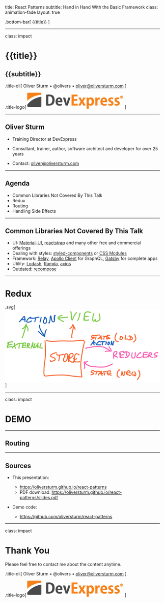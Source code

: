 title: React Patterns
subtitle: Hand in Hand With the Basic Framework
class: animation-fade
layout: true

<!-- This slide will serve as the base layout for all your slides -->

.bottom-bar[
{{title}}
]

---

class: impact

# {{title}}

## {{subtitle}}

.title-oli[
Oliver Sturm &bull; @olivers &bull; oliver@oliversturm.com
]

.title-logo[
<img src="template/devexpress.png" id="devexpress" alt="DevExpress">
]

---

## Oliver Sturm

- Training Director at DevExpress
- Consultant, trainer, author, software architect and developer for over 25 years

- Contact: oliver@oliversturm.com

---

## Agenda

- Common Libraries Not Covered By This Talk
- Redux
- Routing
- Handling Side Effects

---

## Common Libraries Not Covered By This Talk

- UI: [Material-UI](https://material-ui.com/), [reactstrap](https://reactstrap.github.io/) and many other free and commercial offerings
- Dealing with styles: [styled-components](https://github.com/styled-components/styled-components) or [CSS Modules](https://github.com/css-modules/css-modules)
- Framework: [Relay](https://github.com/facebook/relay), [Apollo Client](https://github.com/apollographql/apollo-client) for GraphQL, [Gatsby](https://www.gatsbyjs.org/) for complete apps
- Utility: [Lodash](https://lodash.com/), [Ramda](http://ramdajs.com/), [axios](https://github.com/axios/axios)
- Outdated: [recompose](https://github.com/acdlite/recompose)

---

# Redux

.svg[
![Redux](redux.svg)
]

---

class: impact

# DEMO

---

## Routing

---

## Sources

- This presentation:

  - https://oliversturm.github.io/react-patterns
  - PDF download: https://oliversturm.github.io/react-patterns/slides.pdf

- Demo code:

  - https://github.com/oliversturm/react-patterns

---

class: impact

# Thank You

Please feel free to contact me about the content anytime.

.title-oli[
Oliver Sturm &bull; @olivers &bull; oliver@oliversturm.com
]

.title-logo[
<img src="template/devexpress.png" id="devexpress" alt="DevExpress">
]
